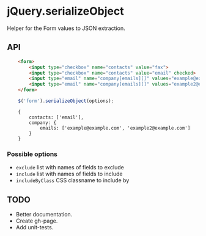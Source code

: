 jQuery.serializeObject
======================

Helper for the Form values to JSON extraction.

## API

```HTML
    <form>
        <input type="checkbox" name="contacts" value="fax">
        <input type="checkbox" name="contacts" value="email" checked>
        <input type="email" name="company[emails][]" values="example@example.com">
        <input type="email" name="company[emails][]" values="example2@example.com">
    </form>
```

```javascript
    $('form').serializeObject(options);
```

```
    {
        contacts: ['email'],
        company: {
            emails: ['example@example.com', 'example2@example.com']
        }
    }
```

### Possible options
* `exclude` list with names of fields to exclude
* `include` list with names of fields to include
* `includeByClass` CSS classname to include by

## TODO
* Better documentation.
* Create gh-page.
* Add unit-tests.
